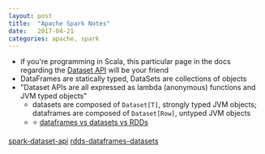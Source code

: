 ```yaml
---
layout: post
title:  "Apache Spark Notes"
date:   2017-04-21
categories: apache, spark
---
```



- if you're programming in Scala, this particular page in the docs regarding the [Dataset API](spark-dataset-api) will be your friend
- DataFrames are statically typed, DataSets are collections of objects
- "Dataset APIs are all expressed as lambda (anonymous) functions and JVM typed objects"
  - datasets are composed of `Dataset[T]`, strongly typed JVM objects; dataframes are composed of `Dataset[Row]`, untyped JVM objects
  - :star: [dataframes vs datasets vs RDDs](rdds-dataframes-datasets)


[spark-dataset-api](https://spark.apache.org/docs/latest/api/scala/index.html#org.apache.spark.sql.Dataset)
[rdds-dataframes-datasets](https://databricks.com/blog/2016/07/14/a-tale-of-three-apache-spark-apis-rdds-dataframes-and-datasets.html)

